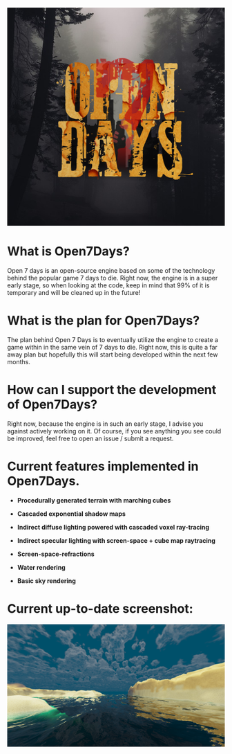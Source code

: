 ![image](https://github.com/UglySwedishFish/Open7Days/blob/master/Images/Open7Days.png?raw=true)

# What is Open7Days? 

Open 7 days is an open-source engine based on some of the technology behind the popular game 7 days to die. 
Right now, the engine is in a super early stage, so when looking at the code, keep in mind that 99% of it is temporary and will be cleaned 
up in the future!

# What is the plan for Open7Days? 

The plan behind Open 7 Days is to eventually utilize the engine to create a game within in the same vein of 7 days to die. Right now, 
this is quite a far away plan but hopefully this will start being developed within the next few months. 

# How can I support the development of Open7Days? 

Right now, because the engine is in such an early stage, I advise you against actively working on it. Of course, if you see anything you 
see could be improved, feel free to open an issue / submit a request. 

# Current features implemented in Open7Days. 

* **Procedurally generated terrain with marching cubes**

* **Cascaded exponential shadow maps** 

* **Indirect diffuse lighting powered with cascaded voxel ray-tracing** 

* **Indirect specular lighting with screen-space + cube map raytracing** 

* **Screen-space-refractions**

* **Water rendering**

* **Basic sky rendering**

# Current up-to-date screenshot: 

![screenshot](https://github.com/UglySwedishFish/Open7Days/blob/master/Images/Up-To-Date-Screenshot.png?raw=true)
